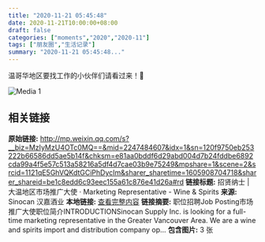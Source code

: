 ```yaml
---
title: "2020-11-21 05:45:48"
date: 2020-11-21T10:00:00+08:00
draft: false
categories: ["moments","2020","2020-11"]
tags: ["朋友圈","生活记录"]
summary: "2020-11-21 05:45:48..."
---
```


温哥华地区要找工作的小伙伴们请看过来！🤩

![Media 1](/Moments/photos/2020-11-21/202011210545480.jpg)

## 相关链接

**原始链接:** http://mp.weixin.qq.com/s?__biz=MzIyMzU4OTc0MQ==&mid=2247484607&idx=1&sn=120f9750eb253222b66586dd5ae5b14f&chksm=e81aa0bddf6d29abd004d7b24fddbe6892cda99a4f5e57c513a58216a5df4d7cae03b9e75249&mpshare=1&scene=2&srcid=1121qE5GhVQKdtGCiPhDycIm&sharer_sharetime=1605908704718&sharer_shareid=be1c8edd6c93eec155a61c876e41d26a#rd
**链接标题:** 招贤纳士 | 大温地区市场推广大使 · Marketing Representative - Wine & Spirits
**来源:** Sinocan 汉嘉酒业
**本地链接:** [查看完整内容](/link_content/2020/11/2020-11-21/link_content/)
**链接摘要:** 职位招聘Job Posting市场推广大使职位简介INTRODUCTIONSinocan Supply Inc. is looking for a full-time marketing representative in the Greater Vancouver Area. We are a wine and spirits import and distribution company op...
**包含图片:** 3 张

